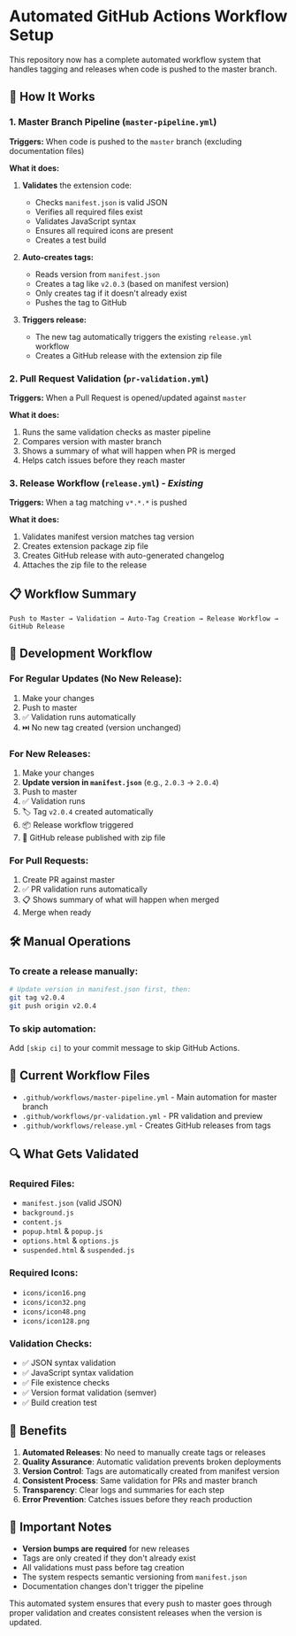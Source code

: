 # Automated GitHub Actions Workflow Setup

This repository now has a complete automated workflow system that handles tagging and releases when code is pushed to the master branch.

## 🚀 How It Works

### 1. **Master Branch Pipeline** (`master-pipeline.yml`)

**Triggers:** When code is pushed to the `master` branch (excluding documentation files)

**What it does:**

1. **Validates** the extension code:

    - Checks `manifest.json` is valid JSON
    - Verifies all required files exist
    - Validates JavaScript syntax
    - Ensures all required icons are present
    - Creates a test build

2. **Auto-creates tags:**

    - Reads version from `manifest.json`
    - Creates a tag like `v2.0.3` (based on manifest version)
    - Only creates tag if it doesn't already exist
    - Pushes the tag to GitHub

3. **Triggers release:**
    - The new tag automatically triggers the existing `release.yml` workflow
    - Creates a GitHub release with the extension zip file

### 2. **Pull Request Validation** (`pr-validation.yml`)

**Triggers:** When a Pull Request is opened/updated against `master`

**What it does:**

1. Runs the same validation checks as master pipeline
2. Compares version with master branch
3. Shows a summary of what will happen when PR is merged
4. Helps catch issues before they reach master

### 3. **Release Workflow** (`release.yml`) - _Existing_

**Triggers:** When a tag matching `v*.*.*` is pushed

**What it does:**

1. Validates manifest version matches tag version
2. Creates extension package zip file
3. Creates GitHub release with auto-generated changelog
4. Attaches the zip file to the release

## 📋 Workflow Summary

```
Push to Master → Validation → Auto-Tag Creation → Release Workflow → GitHub Release
```

## 🔄 Development Workflow

### For Regular Updates (No New Release):

1. Make your changes
2. Push to master
3. ✅ Validation runs automatically
4. ⏭️ No new tag created (version unchanged)

### For New Releases:

1. Make your changes
2. **Update version in `manifest.json`** (e.g., `2.0.3` → `2.0.4`)
3. Push to master
4. ✅ Validation runs
5. 🏷️ Tag `v2.0.4` created automatically
6. 📦 Release workflow triggered
7. 🚀 GitHub release published with zip file

### For Pull Requests:

1. Create PR against master
2. ✅ PR validation runs automatically
3. 📋 Shows summary of what will happen when merged
4. Merge when ready

## 🛠️ Manual Operations

### To create a release manually:

```bash
# Update version in manifest.json first, then:
git tag v2.0.4
git push origin v2.0.4
```

### To skip automation:

Add `[skip ci]` to your commit message to skip GitHub Actions.

## 📁 Current Workflow Files

-   `.github/workflows/master-pipeline.yml` - Main automation for master branch
-   `.github/workflows/pr-validation.yml` - PR validation and preview
-   `.github/workflows/release.yml` - Creates GitHub releases from tags

## 🔍 What Gets Validated

### Required Files:

-   `manifest.json` (valid JSON)
-   `background.js`
-   `content.js`
-   `popup.html` & `popup.js`
-   `options.html` & `options.js`
-   `suspended.html` & `suspended.js`

### Required Icons:

-   `icons/icon16.png`
-   `icons/icon32.png`
-   `icons/icon48.png`
-   `icons/icon128.png`

### Validation Checks:

-   ✅ JSON syntax validation
-   ✅ JavaScript syntax validation
-   ✅ File existence checks
-   ✅ Version format validation (semver)
-   ✅ Build creation test

## 🎯 Benefits

1. **Automated Releases**: No need to manually create tags or releases
2. **Quality Assurance**: Automatic validation prevents broken deployments
3. **Version Control**: Tags are automatically created from manifest version
4. **Consistent Process**: Same validation for PRs and master branch
5. **Transparency**: Clear logs and summaries for each step
6. **Error Prevention**: Catches issues before they reach production

## 🚨 Important Notes

-   **Version bumps are required** for new releases
-   Tags are only created if they don't already exist
-   All validations must pass before tag creation
-   The system respects semantic versioning from `manifest.json`
-   Documentation changes don't trigger the pipeline

This automated system ensures that every push to master goes through proper validation and creates consistent releases when the version is updated.
